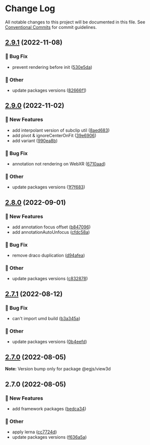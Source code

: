 # Change Log

All notable changes to this project will be documented in this file.
See [Conventional Commits](https://conventionalcommits.org) for commit guidelines.

## [2.9.1](https://github.com/naver/egjs-view3d/compare/@egjs/view3d@2.9.0...@egjs/view3d@2.9.1) (2022-11-08)


### :bug: Bug Fix

* prevent rendering before init ([530e5da](https://github.com/naver/egjs-view3d/commit/530e5dacc62000a21b190554ef21c447f98f5896))


### :mega: Other

* update packages versions ([82666f1](https://github.com/naver/egjs-view3d/commit/82666f130836869428006135de36efacdf2898c7))



## [2.9.0](https://github.com/naver/egjs-view3d/compare/@egjs/view3d@2.8.0...@egjs/view3d@2.9.0) (2022-11-02)


### :rocket: New Features

* add interpolant version of subclip util ([8aed683](https://github.com/naver/egjs-view3d/commit/8aed68384fb581908f2934d5c2bdc703e875a8e0))
* add pivot & ignoreCenterOnFit ([39e6906](https://github.com/naver/egjs-view3d/commit/39e6906e24ab92fc911a3d054bbf11f44695f51f))
* add variant ([990ea8b](https://github.com/naver/egjs-view3d/commit/990ea8b23b96dfff3389c8de25ec98d43922b093))


### :bug: Bug Fix

* annotation not rendering on WebXR ([6710aad](https://github.com/naver/egjs-view3d/commit/6710aadcf8aea79986c48a1648b40ec84250d295))


### :mega: Other

* update packages versions ([1f7f683](https://github.com/naver/egjs-view3d/commit/1f7f68345783fd03f812778ed2d4a8c7cf34d487))



## [2.8.0](https://github.com/naver/egjs-view3d/compare/@egjs/view3d@2.7.1...@egjs/view3d@2.8.0) (2022-09-01)


### :rocket: New Features

* add annotation focus offset ([b847096](https://github.com/naver/egjs-view3d/commit/b84709646d1065b31a2e8f013606e4db1777254d))
* add annotationAutoUnfocus ([cfdc58a](https://github.com/naver/egjs-view3d/commit/cfdc58a3a9ce5d34c11c7e1c29a0401e2638c37d))


### :bug: Bug Fix

* remove draco duplication ([d94afea](https://github.com/naver/egjs-view3d/commit/d94afea2b7449321267604bd4b15abf886b08631))


### :mega: Other

* update packages versions ([c832878](https://github.com/naver/egjs-view3d/commit/c8328786f05cf357a07893c489cd4ecf020f6031))



## [2.7.1](https://github.com/naver/egjs-view3d/compare/@egjs/view3d@2.7.0...@egjs/view3d@2.7.1) (2022-08-12)


### :bug: Bug Fix

* can't import umd build ([b3a345a](https://github.com/naver/egjs-view3d/commit/b3a345a349b5fa12177849a943becbb3a459d645))


### :mega: Other

* update packages versions ([0b4eefd](https://github.com/naver/egjs-view3d/commit/0b4eefd87b4e96e99c7ed45ffd9badeb943bd612))



## [2.7.0](https://github.com/naver/egjs-view3d/compare/@egjs/view3d@2.7.0...@egjs/view3d@2.7.0) (2022-08-05)

**Note:** Version bump only for package @egjs/view3d





## 2.7.0 (2022-08-05)


### :rocket: New Features

* add framework packages ([bedca34](https://github.com/naver/egjs-view3d/commit/bedca3419fd223b3089f21aa13a3538dc86c831f))


### :mega: Other

* apply lerna ([cc7724d](https://github.com/naver/egjs-view3d/commit/cc7724d3549eb47a5cf9fd5f7167f862a4c1d6ba))
* update packages versions ([f636a5a](https://github.com/naver/egjs-view3d/commit/f636a5a4aa9ab07c53250f0cd9b68fbe6646dce7))
